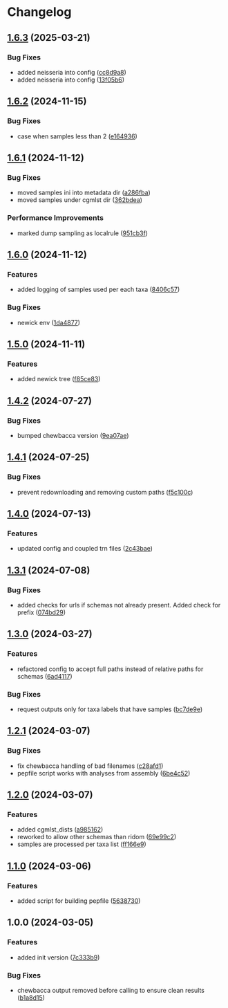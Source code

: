 # Changelog

## [1.6.3](https://github.com/cuspuk/workflow_cgMLST_outbreaks/compare/v1.6.2...v1.6.3) (2025-03-21)


### Bug Fixes

* added neisseria into config ([cc8d9a8](https://github.com/cuspuk/workflow_cgMLST_outbreaks/commit/cc8d9a8dae8e2a7c18b4dab730f3d56893aa82d2))
* added neisseria into config ([13f05b6](https://github.com/cuspuk/workflow_cgMLST_outbreaks/commit/13f05b664b6d13bb31ee27455ed1e35237bf797a))

## [1.6.2](https://github.com/cuspuk/workflow_cgMLST_outbreaks/compare/v1.6.1...v1.6.2) (2024-11-15)


### Bug Fixes

* case when samples less than 2 ([e164936](https://github.com/cuspuk/workflow_cgMLST_outbreaks/commit/e164936f7e8ee8cb3cb0ec2c30aa5168db4a05ab))

## [1.6.1](https://github.com/cuspuk/workflow_cgMLST_outbreaks/compare/v1.6.0...v1.6.1) (2024-11-12)


### Bug Fixes

* moved samples ini into metadata dir ([a286fba](https://github.com/cuspuk/workflow_cgMLST_outbreaks/commit/a286fba5d6557dd6eb98daaca8cd9dc680015da0))
* moved samples under cgmlst dir ([362bdea](https://github.com/cuspuk/workflow_cgMLST_outbreaks/commit/362bdea213b4ac42298ef7512b922bff414631e7))


### Performance Improvements

* marked dump sampling as localrule ([951cb3f](https://github.com/cuspuk/workflow_cgMLST_outbreaks/commit/951cb3fa2af4315acf97759597585305200a49da))

## [1.6.0](https://github.com/cuspuk/workflow_cgMLST_outbreaks/compare/v1.5.0...v1.6.0) (2024-11-12)


### Features

* added logging of samples used per each taxa ([8406c57](https://github.com/cuspuk/workflow_cgMLST_outbreaks/commit/8406c574a2ec943637dd9552457780a3d9eb389b))


### Bug Fixes

* newick env ([1da4877](https://github.com/cuspuk/workflow_cgMLST_outbreaks/commit/1da4877c23708c0259f73b99a801213e1499852c))

## [1.5.0](https://github.com/cuspuk/workflow_cgMLST_outbreaks/compare/v1.4.2...v1.5.0) (2024-11-11)


### Features

* added newick tree ([f85ce83](https://github.com/cuspuk/workflow_cgMLST_outbreaks/commit/f85ce83cf435ed5a0b98cb977c2b52365ca59621))

## [1.4.2](https://github.com/cuspuk/workflow_cgMLST_outbreaks/compare/v1.4.1...v1.4.2) (2024-07-27)


### Bug Fixes

* bumped chewbacca version ([9ea07ae](https://github.com/cuspuk/workflow_cgMLST_outbreaks/commit/9ea07ae56ad46c75be228d44e60483089f5deb69))

## [1.4.1](https://github.com/cuspuk/workflow_cgMLST_outbreaks/compare/v1.4.0...v1.4.1) (2024-07-25)


### Bug Fixes

* prevent redownloading and removing custom paths ([f5c100c](https://github.com/cuspuk/workflow_cgMLST_outbreaks/commit/f5c100c8d9cdb8fd31ad4a15198ded8efe4de576))

## [1.4.0](https://github.com/cuspuk/workflow_cgMLST_outbreaks/compare/v1.3.1...v1.4.0) (2024-07-13)


### Features

* updated config and coupled trn files ([2c43bae](https://github.com/cuspuk/workflow_cgMLST_outbreaks/commit/2c43baec05e5a64d74ca7f5b5c2e27bd10c9ba4a))

## [1.3.1](https://github.com/cuspuk/workflow_cgMLST_outbreaks/compare/v1.3.0...v1.3.1) (2024-07-08)


### Bug Fixes

* added checks for urls if schemas not already present. Added check for prefix ([074bd29](https://github.com/cuspuk/workflow_cgMLST_outbreaks/commit/074bd29e602fc89ffdfdd1af143bd37bd9c260f7))

## [1.3.0](https://github.com/xsitarcik/cgMLST_outbreaks/compare/v1.2.1...v1.3.0) (2024-03-27)


### Features

* refactored config to accept full paths instead of relative paths for schemas ([6ad4117](https://github.com/xsitarcik/cgMLST_outbreaks/commit/6ad41174c844cf402a6b360cfb94a7e7f7f1ab5c))


### Bug Fixes

* request outputs only for taxa labels that have samples ([bc7de9e](https://github.com/xsitarcik/cgMLST_outbreaks/commit/bc7de9edf106a663b435cffc9e0ad48a958eb268))

## [1.2.1](https://github.com/xsitarcik/cgMLST_outbreaks/compare/v1.2.0...v1.2.1) (2024-03-07)


### Bug Fixes

* fix chewbacca handling of bad filenames ([c28afd1](https://github.com/xsitarcik/cgMLST_outbreaks/commit/c28afd1de7dd87c839ddccf52216dc184fb4e800))
* pepfile script works with analyses from assembly ([6be4c52](https://github.com/xsitarcik/cgMLST_outbreaks/commit/6be4c523f3ade009a1328b634fe20cf46ed8b0be))

## [1.2.0](https://github.com/xsitarcik/cgMLST_outbreaks/compare/v1.1.0...v1.2.0) (2024-03-07)


### Features

* added cgmlst_dists ([a985162](https://github.com/xsitarcik/cgMLST_outbreaks/commit/a98516225a06c16f32a145dc42a49f7045371c3f))
* reworked to allow other schemas than ridom ([69e99c2](https://github.com/xsitarcik/cgMLST_outbreaks/commit/69e99c2c109d1976953429ff55e72e7d628b57dd))
* samples are processed per taxa list ([ff166e9](https://github.com/xsitarcik/cgMLST_outbreaks/commit/ff166e99f266ba8058a74a3185a88adeb80fbc0c))

## [1.1.0](https://github.com/xsitarcik/cgMLST_outbreaks/compare/v1.0.0...v1.1.0) (2024-03-06)


### Features

* added script for building pepfile ([5638730](https://github.com/xsitarcik/cgMLST_outbreaks/commit/56387301f787b0fc6c5489ff930f60778c8b4e69))

## 1.0.0 (2024-03-05)


### Features

* added init version ([7c333b9](https://github.com/xsitarcik/cgmlst_outbreaks/commit/7c333b9c6064fd00aa9b822cc101ea28850e0375))


### Bug Fixes

* chewbacca output removed before calling to ensure clean results ([b1a8d15](https://github.com/xsitarcik/cgmlst_outbreaks/commit/b1a8d155dbd624538df1fdac1a96c1657ae73fc2))
